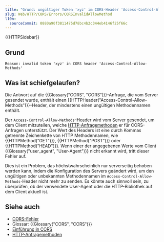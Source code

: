 ```yaml
---
title: "Grund: ungültiger Token 'xyz' im CORS-Header 'Access-Control-Allow-Methods'"
slug: Web/HTTP/CORS/Errors/CORSInvalidAllowMethod
l10n:
  sourceCommit: 0880a90f3811475d78bc4b2c344eb4146f25f66c
---
```


{{HTTPSidebar}}

## Grund

```plain
Reason: invalid token 'xyz' in CORS header 'Access-Control-Allow-Methods'
```

## Was ist schiefgelaufen?

Die Antwort auf die {{Glossary("CORS", "CORS")}}-Anfrage, die vom Server gesendet wurde,
enthält einen {{HTTPHeader("Access-Control-Allow-Methods")}}-Header, der mindestens einen
ungültigen Methodennamen enthält.

Der `Access-Control-Allow-Methods`-Header wird vom Server gesendet, um dem
Client mitzuteilen, welche [HTTP-Anfragemethoden](/de/docs/Web/HTTP/Methods) er
für CORS-Anfragen unterstützt. Der Wert des Headers ist eine durch Kommas getrennte Zeichenkette von HTTP
Methodennamen, wie {{HTTPMethod("GET")}}, {{HTTPMethod("POST")}} oder
{{HTTPMethod("HEAD")}}. Wenn einer der angegebenen Werte vom Client
{{Glossary("user_agent", "User-Agent")}} nicht erkannt wird, tritt dieser Fehler auf.

Dies ist ein Problem, das höchstwahrscheinlich nur serverseitig behoben werden kann, indem
die Konfiguration des Servers geändert wird, um den ungültigen oder unbekannten Methodennamen im
`Access-Control-Allow-Methods`-Header nicht mehr zu senden. Es könnte auch sinnvoll sein, zu überprüfen,
ob der verwendete User-Agent oder die HTTP-Bibliothek auf dem Client aktuell ist.

## Siehe auch

- [CORS-Fehler](/de/docs/Web/HTTP/CORS/Errors)
- Glossar: {{Glossary("CORS", "CORS")}}
- [Einführung in CORS](/de/docs/Web/HTTP/CORS)
- [HTTP-Anfragemethoden](/de/docs/Web/HTTP/Methods)
